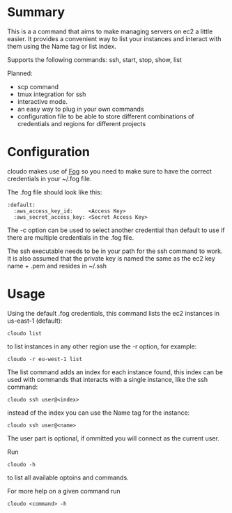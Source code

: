 Summary
=======

This is a a command that aims to make managing servers on ec2 a little easier.
It provides a convenient way to list your instances and interact with 
them using the Name tag or list index.

Supports the following commands:
ssh, start, stop, show, list

Planned: 
* scp command
* tmux integration for ssh
* interactive mode. 
* an easy way to plug in your own commands
* configuration file to be able to store different combinations 
  of credentials and regions for different projects

Configuration
=============

cloudo makes use of [Fog](https://github.com/fog/fog "Fog") so you need to make sure to have
the correct credentials in your ~/.fog file. 

The .fog file should look like this:

    :default:
      :aws_access_key_id:     <Access Key>
      :aws_secret_access_key: <Secret Access Key>

The -c option can be used to select another credential than default
to use if there are multiple credentials in the .fog file.

The ssh executable needs to be in your path for the ssh command
to work.
It is also assumed that the private key is named the same as the ec2 key name + .pem
and resides in ~/.ssh

Usage
=====

Using the default .fog credentials, this command lists the ec2 
instances in us-east-1 (default):

    cloudo list

to list instances in any other region use the -r option, for example:

    cloudo -r eu-west-1 list

The list command adds an index for each instance found, this index can
be used with commands that interacts with a single instance, like the 
ssh command:

    cloudo ssh user@<index>

instead of the index you can use the Name tag for the instance:

    cloudo ssh user@<name>

The user part is optional, if ommitted you will connect as the current user.

Run 

    cloudo -h 
    
to list all available optoins and commands.

For more help on a given command run 

    cloudo <command> -h
